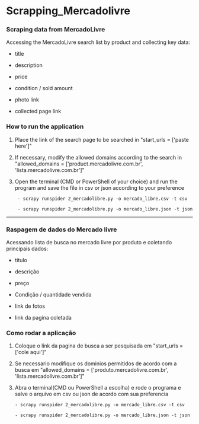 # Scrapping_Mercadolivre
### Scraping data from MercadoLivre

  Accessing the MercadoLivre search list by product and collecting key data:
 
  - title
 
  - description
 
  - price
 
  - condition / sold amount 
 
  - photo link
 
  - collected page link
 
  ### How to run the application
 
  1. Place the link of the search page to be searched in "start_urls = ['paste here']"
 
  2. If necessary, modify the allowed domains according to the search in "allowed_domains = ['product.mercadolivre.com.br', 'lista.mercadolivre.com.br']"
 
  3. Open the terminal (CMD or PowerShell of your choice) and run the program and save the file in csv or json according to your preference
  
          - scrapy runspider 2_mercadolibre.py -o mercado_libre.csv -t csv 
        
          - scrapy runspider 2_mercadolibre.py -o mercado_libre.json -t json
  

---
### Raspagem de dados do Mercado livre

 Acessando lista de busca no mercado livre por produto e coletando principais dados:
 
 - titulo
 
 - descrição
 
 - preço
 
 - Condição / quantidade vendida
 
 - link de fotos
 
 - link da pagina coletada
 
 ### Como rodar a aplicação
 
 1. Coloque o link da pagina de busca a ser pesquisada em  "start_urls = ['cole aqui']"
 
 2. Se necessario modifique os dominios permitidos de acordo com a busca em "allowed_domains = ['produto.mercadolivre.com.br', 'lista.mercadolivre.com.br']"
 
 3. Abra o terminal(CMD ou PowerShell a escolha) e rode o programa e salve o arquivo em csv ou json de acordo com sua preferencia
 
        - scrapy runspider 2_mercadolibre.py -o mercado_libre.csv -t csv 
        
        - scrapy runspider 2_mercadolibre.py -o mercado_libre.json -t json
